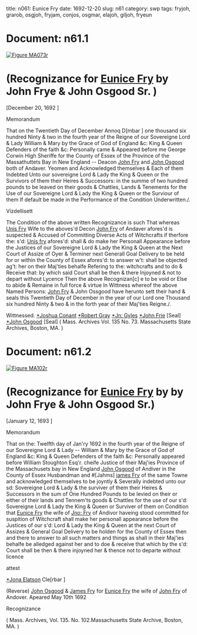 title: n061: Eunice Fry
date: 1692-12-20
slug: n61
category: swp
tags: fryjoh, grarob, osgjoh, fryjam, conjos, osgmar, elajoh, giljoh, fryeun




<div markdown class="doc" id="n61.1">

# Document: n61.1



<span markdown class="figure">[![Figure MA073r](archives/MA135/small/MA073r.jpg)](archives/MA135/large/MA073r.jpg)</span>


# (Recognizance for [Eunice Fry](/tag/fryeun.html) by John Frye & John Osgood Sr. )

[December 20, 1692 ]

Memorandum 

That on the Twentieth Day of December Annoq D[mbar ] one thousand six hundred Ninty & two in the fourth year of the Reigne of our Sovereigne Lord & Lady William & Mary by the Grace of God of England &c: King & Queen Defenders of the faith &c: Personally came & Appeared before me George Corwin High Sheriffe for the County of Essex of the Province of the Massathuttets Bay in New England -- Deacon [John Fry](/tag/fryjoh.html) and [John Osgood](/tag/osgjoh.html) both of Andaver. Yeomen and Acknowledged themselves & Each of them Indebted Unto our sovereigne Lord & Lady the King & Queen or the Survivors of them their Heires & Successors: in the summe of two hundred pounds to be leaved on their goods & Chattles, Lands & Tenements for the Use of our Sovereigne Lord & Lady the King & Queen or the Surviour of them If default be made in the Performance of the Condition Underwritten./.

Vizdellisett 

The Condition of the above written Recognizance is such That whereas [Unis Fry](/tag/fryeun.html) Wife to the aboves'd Decon [John Fry](/tag/fryjoh.html) of Andaver afores'd is suspected & Accused of Committing Diverse Acts of Witchcrafts if therfore the: s'd: [Unis fry](/tag/fryeun.html) afores'd: shall & do make her Personall Appearance before the Justices of our Sovereigne Lord & Lady the King & Queen at the Next Court of Assize of Oyer & Terminer next Generall Goal Delivery to be held for or within the County of Essex afores'd: to answer w't: shall be objected ag't: her on their Maj'ties behalfe Refering to the: witchcrafts and to do & Receive that: by which said Court shall be then & there Injoyned &  not to depart without Lycence Then the above Recognizan[c] e to be void or Else to abide & Remaine in full force & virtue In Wittness whereof the above Named Persons: [John Fry](/tag/fryjoh.html) & John Ossgood have herunto sett their hand & seals this Twentieth Day of December in the year of our Lord one Thousand six hundred Ninty & two & in the forth year of their Maj'ties Reigne./.

Wittnessed. 
[*Joshua Conant](/tag/conjos.html) [*Robert Gray](/tag/grarob.html) [*Jn: Gyles](/tag/giljoh.html) [*John Frie](/tag/fryjoh.html) [Seal] [*John Osgood](/tag/osgjoh.html) [Seal] ( Mass. Archives Vol. 135 No. 73. Massachusetts State Archives, Boston, MA. )

</div>



<div markdown class="doc" id="n61.2">

# Document: n61.2



<span markdown class="figure">[![Figure MA102r](archives/MA135/small/MA102r.jpg)](archives/MA135/large/MA102r.jpg)</span>


# (Recognizance for [Eunice Fry](/tag/fryeun.html) by by John Frye & John Osgood Sr.)

[January 12, 1693 ]

Memorandum 

That on the: Twelfth day of Jan'ry 1692 in the fourth year of the Reigne of our Sovereigne Lord & Lady -- William & Mary by the Grace of God of England &c: King & Queen Defenders of the faith &c: Personally appeared before William Stoughton Esq'r. cheife Justice of their Maj'ies Province of the Massachusets bay in New England [John Osgood](/tag/osgjoh.html) of Andiver in the County of Essex Husbandman and #[Jahms] [james Fry](/tag/fryjam.html) of the same Towne and acknowledged themselves to be joyntly & Severally indebted unto our sd: Sovereigne Lord & Lady & the surviver of them their Heires & Successors in the sum of One Hundred Pounds to be levied on their or either of their lands and Tennem'ts goods & Chattles for the use of our s'd: Sovereigne Lord & Lady the King & Queen or Surviver of them on Condition that [Eunice Fry](/tag/fryeun.html) the wife of [Jno: Fry](/tag/fryjoh.html) of Andivor haveing stood committed for suspition of Witchcraft shall make her personall appearance before the Justices of our s'd: Lord & Lady the King & Queen at the next Court of Assizes & General Goal Delivery to be holden for the County of Essex then and there to answer to all such matters and things as shall in their Maj'ies behalfe be alledged against her and to doe & receive that which by the s'd: Court shall  be then & there injoyned her & thence not to departe without licence

attest 

[*Jona Elatson](/tag/elajoh.html) Cle[rbar ]

(Reverse) [John Osgood](/tag/osgjoh.html) & [James Fry](/tag/fryjam.html) for [Eunice Fry](/tag/fryeun.html) the wife of [John Fry](/tag/fryjoh.html) of Andover. Apeared May 10th 1692

Recognizance 

( Mass. Archives, Vol. 135. No. 102.Massachusetts State Archive, Boston, MA. )


</div>

